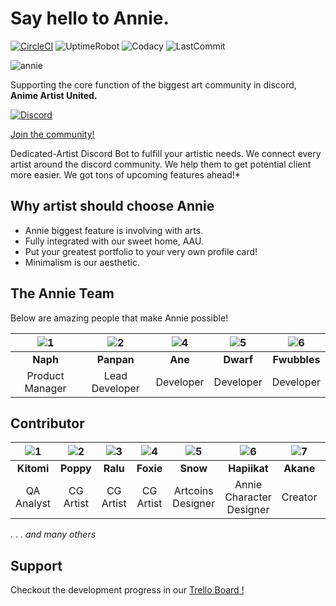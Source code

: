 # Say hello to **Annie.**

[![CircleCI](https://circleci.com/gh/klerikdust/anniediscord.svg?style=svg)](https://circleci.com/gh/klerikdust/anniediscord)
![UptimeRobot](https://img.shields.io/uptimerobot/ratio/7/m783469677-9c4a013c6c31449d182a51c6?style=flat-square)
![Codacy](https://img.shields.io/codacy/grade/d60d5579018348af8fc310a9e5dffe36.svg?logo=Codacy&style=flat-square)
![LastCommit](https://img.shields.io/github/last-commit/klerikdust/anniediscord.svg?style=flat-square)

![annie](https://cdn.discordapp.com/avatars/501461775821176832/1d5c3c23e639a5461d6b1dc44d04836b.png?size=256)

Supporting the core function of the biggest art community in discord,
**Anime Artist United.**

[![Discord](https://img.shields.io/discord/459891664182312980.svg?color=%237bb6ed&label=&logo=Discord&logoColor=%23f2f2f2&style=flat-square)](https://discord.gg/Tjsck8F)

[Join the community!](https://discord.gg/Tjsck8F)

Dedicated-Artist Discord Bot to fulfill your artistic needs.
We connect every artist around the discord community.
We help them to get potential client more easier.
We got tons of upcoming features ahead!*

## Why artist should choose Annie

- Annie biggest feature is involving with arts.
- Fully integrated with our sweet home, AAU.
- Put your greatest portfolio to your very own profile card!
- Minimalism is our aesthetic.

## **The Annie Team**

Below are amazing people that make Annie possible!

| ![1][naph]| ![2][pan] | ![4][ame] | ![5][dwarf] | ![6][fwub] |
| :----: | :----: | :----: | :----: | :----: |
| **Naph** | **Panpan** | **Ane** | **Dwarf** | **Fwubbles** |
| Product Manager | Lead Developer | Developer | Developer | Developer |

## **Contributor**

| ![1][kitomi]| ![2][poppy] | ![3][ralu] | ![4][foxie] | ![5][snow] | ![6][hapii] | ![7][akane] | ![8][trojanos] | ![9][hugo] |
| :----: | :----: | :----: | :----: | :----: | :----: | :----: | :----: | :----: |
| **Kitomi** | **Poppy** | **Ralu** | **Foxie** | **Snow** | **Hapiikat** | **Akane** | **TrojanOS** | **Hugo** |
| QA Analyst | CG Artist | CG Artist | CG Artist | Artcoins Designer | Annie Character Designer | Creator | (Ex) Database Engineer | Beta Tester

. . . *and many others*

[fwub]: https://cdn.discordapp.com/avatars/294177453449019409/1444c86e06e454161857f74edd60a1b9.jpg?size=128

[naph]: https://cdn.discordapp.com/avatars/230034968515051520/90119a1bf45d46e2b8418886b67e90d4.png?size=128

[pan]: https://cdn.discordapp.com/avatars/277266191540551680/d8c76120788366540552d977122a862d.png?size=128

[hugo]: https://cdn.discordapp.com/avatars/476391416268849175/ccd23e89da05b4a5ecd4c3ae637a39f7.png?size=128

[ame]: https://cdn.discordapp.com/avatars/510246523939061760/a_33d70fc6e5c3978c57333fe5bb1672a2.gif

[dwarf]: https://cdn.discordapp.com/avatars/596421558856056853/2bf3c57e9e104acd3f78a45f16ff25d5.png?size=128

[kitomi]: https://cdn.discordapp.com/avatars/184396254984404992/24c4e564d263d29b3738c342f5b8d0b2.jpg?size=128

[ralu]: https://cdn.discordapp.com/avatars/91856786293805056/8afacb06844b5808853f018b232078ed.jpg?size=128

[poppy]: https://cdn.discordapp.com/avatars/198360319184207873/a_e4533f4c6f2ca6bd1fdeccc1e68e23d7.gif

[snow]: https://i.ibb.co/Jz4d4Hj/snow-1-1.png

[foxie]: https://cdn.discordapp.com/avatars/234835633099505664/a74fce47c95b5ccc23ef755499560612.jpg?size=128

[hapii]: https://cdn.discordapp.com/avatars/145367500710739969/80770ff32da51e35aeec569d248ea486.jpg?size=128

[akane]: https://i.ibb.co/Xydv8rV/akane-1.png

[trojanos]: https://i.ibb.co/Xzcb8B9/1-1.png

## **Support**

Checkout the development progress in our [Trello Board !](https://trello.com//invite/b/jBbOIqQA/06d7a06899e3904f03b9c161552e9af6/annie-pipeline)
